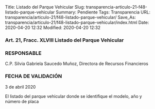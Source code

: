 Title: Listado del Parque Vehicular
Slug: transparencia-articulo-21-f48-listado-parque-vehicular
Summary: Pendiente
Tags: Transparencia
URL: transparencia/articulo-21/f48-listado-parque-vehicular/
Save_As: transparencia/articulo-21/f48-listado-parque-vehicular/index.html
Date: 2020-04-20 12:32
Modified: 2020-04-20 12:32


### Art. 21, Fracc. XLVIII Listado del Parque Vehicular

### RESPONSABLE

C.P. Silvia Gabriela Saucedo Muñoz, Directora de Recursos Financieros 

### FECHA DE VALIDACIÓN

3 de abril 2020

El listado del parque vehicular donde se identifique el modelo, año y número de placa
